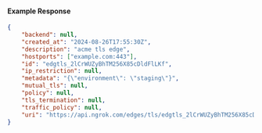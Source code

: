 <!-- Code generated for API Clients. DO NOT EDIT. -->

#### Example Response

```json
{
	"backend": null,
	"created_at": "2024-08-26T17:55:30Z",
	"description": "acme tls edge",
	"hostports": ["example.com:443"],
	"id": "edgtls_2lCrWUZyBhTM256X85cDldFlLKf",
	"ip_restriction": null,
	"metadata": "{\"environment\": \"staging\"}",
	"mutual_tls": null,
	"policy": null,
	"tls_termination": null,
	"traffic_policy": null,
	"uri": "https://api.ngrok.com/edges/tls/edgtls_2lCrWUZyBhTM256X85cDldFlLKf"
}
```
